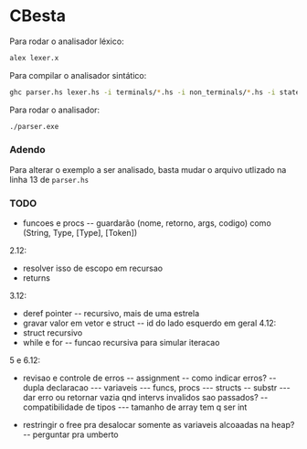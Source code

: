 # CBesta

Para rodar o analisador léxico:

```sh
alex lexer.x
```

Para compilar o analisador sintático:

```sh
ghc parser.hs lexer.hs -i terminals/*.hs -i non_terminals/*.hs -i state/*.hs -i execution/*.hs
```

Para rodar o analisador:
```sh
./parser.exe
```

### Adendo

Para alterar o exemplo a ser analisado, basta mudar o arquivo utlizado
na linha 13 de `parser.hs`


### TODO
- funcoes e procs
-- guardarão (nome, retorno, args, codigo) como (String, Type, [Type], [Token])


2.12:
  - resolver isso de escopo em recursao
  - returns

3.12:
  - deref pointer
  -- recursivo, mais de uma estrela
  - gravar valor em vetor e struct
  -- id do lado esquerdo em geral
4.12:
  - struct recursivo
  - while e for
  -- funcao recursiva para simular iteracao

5 e 6.12:
  - revisao e controle de erros
  -- assignment
  -- como indicar erros?
  -- dupla declaracao
  --- variaveis
  --- funcs, procs
  --- structs
  -- substr
  --- dar erro ou retornar vazia qnd intervs invalidos sao passados?
  -- compatibilidade de tipos
  --- tamanho de array tem q ser int


- restringir o free pra desalocar somente as variaveis alcoaadas na heap?
-- perguntar pra umberto
